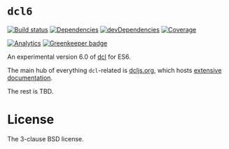 # `dcl6`

[![Build status][travis-image]][travis-url]
[![Dependencies][deps-image]][deps-url]
[![devDependencies][dev-deps-image]][dev-deps-url]
[![Coverage][coveralls-image]][coveralls-url]
<!-- [![NPM version][npm-image]][npm-url] -->
[![Analytics](https://ga-beacon.appspot.com/UA-103617480-1/uhop/dcl6/readme?pixel&useReferer)](https://github.com/uhop/dcl6) [![Greenkeeper badge](https://badges.greenkeeper.io/uhop/dcl6.svg)](https://greenkeeper.io/)

An experimental version 6.0 of [dcl](https://github.com/uhop/dcl) for ES6.

The main hub of everything `dcl`-related is [dcljs.org](http://www.dcljs.org/),
which hosts [extensive documentation](http://www.dcljs.org/docs/).

The rest is TBD.

# License

The 3-clause BSD license.

[npm-image]:       https://img.shields.io/npm/v/dcl6.svg
[npm-url]:         https://npmjs.org/package/dcl6
[deps-image]:      https://img.shields.io/david/uhop/dcl6.svg
[deps-url]:        https://david-dm.org/uhop/dcl6
[dev-deps-image]:  https://img.shields.io/david/dev/uhop/dcl6.svg
[dev-deps-url]:    https://david-dm.org/uhop/dcl6?type=dev
[travis-image]:    https://img.shields.io/travis/uhop/dcl6.svg
[travis-url]:      https://travis-ci.org/uhop/dcl6
[coveralls-image]: https://img.shields.io/coveralls/uhop/dcl6.svg
[coveralls-url]:   https://coveralls.io/github/uhop/dcl6
